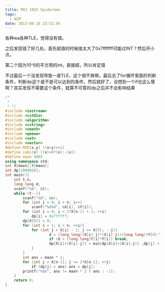 ```yaml
---
title: POJ 1925 Spiderman
tags:
  - ACM
date: 2013-08-16 23:52:59
---
```


各种wa各种TLE，觉得没有错。

之后发现错了好几处，首先赋值的时候值太大了0x7fffffff可能过INT？然后开小点。

第二个因为10^6的平方用的int，直接超，所以肯定错

不过最后一个没发现导致一直TLE，这个很不爽啊，最后去了for循环里面的判断条件，判断dp这个是不是可以达到的条件，然后就好了，没想到一个if也这么慢啊？其实发现不需要这个条件，就算不可答的dp之后并不会影响结果

```cpp
/*
 *
 * */
#include <iostream>
#include <cstdio>
#include <algorithm>
#include <cstring>
#include <cmath>
#include <queue>
#include <set>
#include <vector>
#define MID(x,y) ((x+y)>>1)
#define iabs(x) ((x)>0?(x):-(x))
#define maxn 5005
using namespace std;
int X[maxn],Y[maxn];
int dp[2000020];
int main(){
	int t,n;
	long long d;
	scanf("%d", &t);
	while (t--){
		scanf("%d", &n);
		for (int i = 0; i < n; i++)
			scanf("%d%d", &X[i], &Y[i]);
		for (int i = 0; i < 2*X[n-1] + 1; ++i) 
			dp[i] = 0x7fffff;
		dp[X[0]] = 0;
		for (int i = 1; i < n; ++i){
			for (int j = X[i] - 1; j >= X[0]; --j){
					d = (long long)(X[i]-j)*(X[i]-j)+(long long)(Y[0]-Y[i])*(Y[0]-Y[i]);
					if (d > (long long)Y[i]*Y[i]) break;
					dp[X[i]+(X[i]-j)] = min(dp[X[i]+(X[i]-j)] ,dp[j] + 1);
			}
		}
		int ans = maxn * 2;
		for (int j = X[n-1]; j <= 2*X[n-1]; ++j)
			if (dp[j] < ans) ans = dp[j];
		printf("%dn", ans != maxn * 2 ? ans : -1);
	}
	return 0;
}

```

	 
